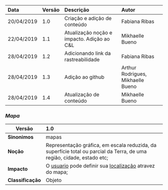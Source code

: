 |Data|Versão|Descrição|Autor|
|:---|:---|:---|:---|
|20/04/2019|1.0|Criação e adição de conteúdo|Fabiana Ribas|
|22/04/2019|1.1|Atualização noção e impacto. Adição ao C&L|Mikhaelle Bueno|
|28/04/2019|1.2|Adicionando link da rastreabilidade|Fabiana Ribas|
|28/04/2019|1.3|Adição ao github|Arthur Rodrigues, Mikhaelle Bueno|
|28/04/2019|1.4|Atualização de conteúdo|Mikhaelle Bueno|

### ***<a name="mapa">Mapa</a>***


|Versão|1.0
|-|:-|
|**Sinonimos**|mapas
|**Noção**|Representação gráfica, em escala reduzida, da superfície total ou parcial da Terra, de uma região, cidade, estado etc;|
|**Impacto**|O [usuario](#usuario) pode definir sua [localização](#localizacao-atual) atravez do  mapa; |
|**Classificação**| Objeto
